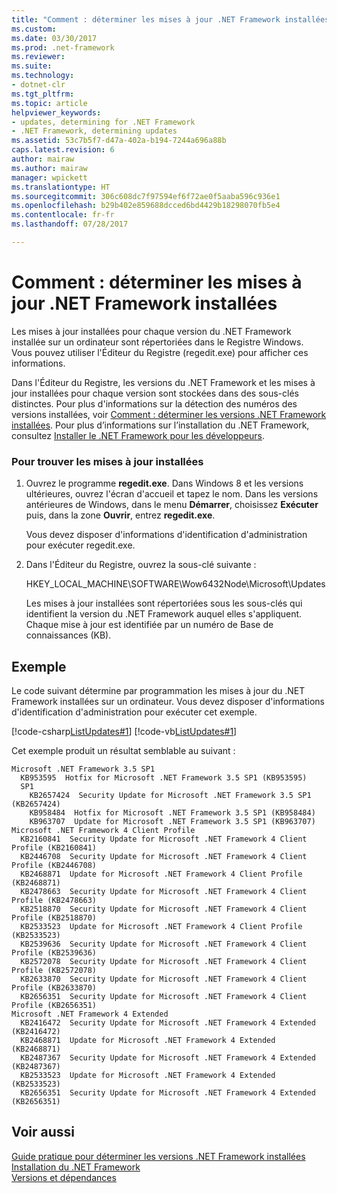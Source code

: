 ```yaml
---
title: "Comment : déterminer les mises à jour .NET Framework installées"
ms.custom: 
ms.date: 03/30/2017
ms.prod: .net-framework
ms.reviewer: 
ms.suite: 
ms.technology:
- dotnet-clr
ms.tgt_pltfrm: 
ms.topic: article
helpviewer_keywords:
- updates, determining for .NET Framework
- .NET Framework, determining updates
ms.assetid: 53c7b5f7-d47a-402a-b194-7244a696a88b
caps.latest.revision: 6
author: mairaw
ms.author: mairaw
manager: wpickett
ms.translationtype: HT
ms.sourcegitcommit: 306c608dc7f97594ef6f72ae0f5aaba596c936e1
ms.openlocfilehash: b29b402e859688dcced6bd4429b18298070fb5e4
ms.contentlocale: fr-fr
ms.lasthandoff: 07/28/2017

---
```

# <a name="how-to-determine-which-net-framework-updates-are-installed"></a>Comment : déterminer les mises à jour .NET Framework installées
Les mises à jour installées pour chaque version du .NET Framework installée sur un ordinateur sont répertoriées dans le Registre Windows. Vous pouvez utiliser l'Éditeur du Registre (regedit.exe) pour afficher ces informations.  
  
 Dans l'Éditeur du Registre, les versions du .NET Framework et les mises à jour installées pour chaque version sont stockées dans des sous-clés distinctes. Pour plus d'informations sur la détection des numéros des versions installées, voir [Comment : déterminer les versions .NET Framework installées](../../../docs/framework/migration-guide/how-to-determine-which-versions-are-installed.md). Pour plus d’informations sur l’installation du .NET Framework, consultez [Installer le .NET Framework pour les développeurs](../../../docs/framework/install/guide-for-developers.md).  
  
### <a name="to-find-installed-updates"></a>Pour trouver les mises à jour installées  
  
1.  Ouvrez le programme **regedit.exe**. Dans Windows 8 et les versions ultérieures, ouvrez l'écran d'accueil et tapez le nom. Dans les versions antérieures de Windows, dans le menu **Démarrer**, choisissez **Exécuter** puis, dans la zone **Ouvrir**, entrez **regedit.exe**.  
  
     Vous devez disposer d'informations d'identification d'administration pour exécuter regedit.exe.  
  
2.  Dans l'Éditeur du Registre, ouvrez la sous-clé suivante :  
  
     HKEY_LOCAL_MACHINE\SOFTWARE\Wow6432Node\Microsoft\Updates  
  
     Les mises à jour installées sont répertoriées sous les sous-clés qui identifient la version du .NET Framework auquel elles s'appliquent. Chaque mise à jour est identifiée par un numéro de Base de connaissances (KB).  
  
## <a name="example"></a>Exemple  
 Le code suivant détermine par programmation les mises à jour du .NET Framework installées sur un ordinateur. Vous devez disposer d'informations d'identification d'administration pour exécuter cet exemple.  
  
 [!code-csharp[ListUpdates#1](../../../samples/snippets/csharp/VS_Snippets_CLR/listupdates/cs/program.cs#1)] [!code-vb[ListUpdates#1](../../../samples/snippets/visualbasic/VS_Snippets_CLR/listupdates/vb/program.vb#1)]  
  
 Cet exemple produit un résultat semblable au suivant :  
  
```  
Microsoft .NET Framework 3.5 SP1  
  KB953595  Hotfix for Microsoft .NET Framework 3.5 SP1 (KB953595)  
  SP1  
    KB2657424  Security Update for Microsoft .NET Framework 3.5 SP1 (KB2657424)  
    KB958484  Hotfix for Microsoft .NET Framework 3.5 SP1 (KB958484)  
    KB963707  Update for Microsoft .NET Framework 3.5 SP1 (KB963707)  
Microsoft .NET Framework 4 Client Profile  
  KB2160841  Security Update for Microsoft .NET Framework 4 Client Profile (KB2160841)  
  KB2446708  Security Update for Microsoft .NET Framework 4 Client Profile (KB2446708)  
  KB2468871  Update for Microsoft .NET Framework 4 Client Profile (KB2468871)  
  KB2478663  Security Update for Microsoft .NET Framework 4 Client Profile (KB2478663)  
  KB2518870  Security Update for Microsoft .NET Framework 4 Client Profile (KB2518870)  
  KB2533523  Update for Microsoft .NET Framework 4 Client Profile (KB2533523)  
  KB2539636  Security Update for Microsoft .NET Framework 4 Client Profile (KB2539636)  
  KB2572078  Security Update for Microsoft .NET Framework 4 Client Profile (KB2572078)  
  KB2633870  Security Update for Microsoft .NET Framework 4 Client Profile (KB2633870)  
  KB2656351  Security Update for Microsoft .NET Framework 4 Client Profile (KB2656351)  
Microsoft .NET Framework 4 Extended  
  KB2416472  Security Update for Microsoft .NET Framework 4 Extended (KB2416472)  
  KB2468871  Update for Microsoft .NET Framework 4 Extended (KB2468871)  
  KB2487367  Security Update for Microsoft .NET Framework 4 Extended (KB2487367)  
  KB2533523  Update for Microsoft .NET Framework 4 Extended (KB2533523)  
  KB2656351  Security Update for Microsoft .NET Framework 4 Extended (KB2656351)  
```  
  
## <a name="see-also"></a>Voir aussi

[Guide pratique pour déterminer les versions .NET Framework installées](../../../docs/framework/migration-guide/how-to-determine-which-versions-are-installed.md)   
[Installation du .NET Framework](../../../docs/framework/install/guide-for-developers.md)   
[Versions et dépendances](../../../docs/framework/migration-guide/versions-and-dependencies.md)

